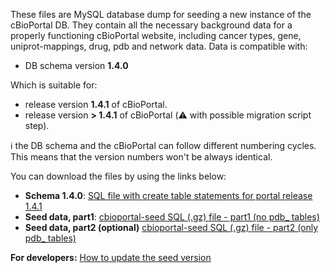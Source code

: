These files are MySQL database dump for seeding a new instance of the cBioPortal DB. They contain all the necessary background data for a properly functioning cBioPortal website, including cancer types, gene, uniprot-mappings, drug, pdb and network data. Data is compatible with:

- DB schema version **1.4.0**

Which is suitable for:

- release version **1.4.1** of cBioPortal.  
- release version **> 1.4.1** of cBioPortal (:warning: with possible migration script step). 

:information_source: the DB schema and the cBioPortal can follow different numbering cycles. This means that the version numbers won't be always identical. 

You can download the files by using the links below:

- **Schema 1.4.0**: [SQL file with create table statements for portal release 1.4.1](https://raw.githubusercontent.com/cBioPortal/cbioportal/v1.4.1/core/src/main/resources/db/cgds.sql) 
- **Seed data, part1**: [cbioportal-seed SQL (.gz) file - part1 (no pdb_ tables)](https://github.com/cbioportal/datahub/raw/master/seedDB/seed-cbioportal_no-pdb_hg19.sql.gz)
- **Seed data, part2 (optional)** [cbioportal-seed SQL (.gz) file - part2 (only pdb_ tables)](https://github.com/cbioportal/datahub/raw/master/seedDB/seed-cbioportal_only-pdb.sql.gz)

**For developers:** [How to update the seed version](https://github.com/cbioportal/datahub/blob/master/seedDB/Update-Seed-Database.md)
